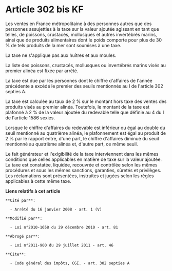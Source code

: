# Article 302 bis KF

Les ventes en France métropolitaine à des personnes autres que des personnes assujetties à la taxe sur la valeur ajoutée
agissant en tant que telles, de poissons, crustacés, mollusques et autres invertébrés marins, ainsi que de produits
alimentaires dont le poids comporte pour plus de 30 % de tels produits de la mer sont soumises à une taxe. 

La taxe ne s'applique pas aux huîtres et aux moules. 

La liste des poissons, crustacés, mollusques ou invertébrés marins visés au premier alinéa est fixée par arrêté. 

La taxe est due par les personnes dont le chiffre d'affaires de l'année précédente a excédé le premier des seuils mentionnés
au I de l'article 302 septies A.

La taxe est calculée au taux de 2 % sur le montant hors taxe des ventes des  produits visés au premier alinéa. Toutefois, le
montant de la taxe est plafonné  à 2 % de la valeur ajoutée du redevable telle que définie au 4 du I de l'article  1586
sexies.

Lorsque le chiffre d'affaires du redevable est inférieur ou  égal au double du seuil mentionné au quatrième alinéa, le
plafonnement est égal  au produit de 2 % par le rapport entre, d'une part, le chiffre d'affaires  diminué du seuil mentionné
au quatrième alinéa et, d'autre part, ce même seuil.  

Le fait générateur et l'exigibilité de la taxe interviennent dans les mêmes conditions que celles applicables en matière de
taxe sur la valeur ajoutée. La taxe est constatée, liquidée, recouvrée et contrôlée selon les mêmes procédures et sous les
mêmes sanctions, garanties, sûretés et privilèges. Les réclamations sont présentées, instruites et jugées selon les règles
applicables à cette même taxe.

**Liens relatifs à cet article**

	**Cité par**:

	  - Arrêté du 16 janvier 2008 - art. 1 (V)

	**Modifié par**:

	  - Loi n°2010-1658 du 29 décembre 2010 - art. 81

	**Abrogé par**:

	  - Loi n°2011-900 du 29 juillet 2011 - art. 46

	**Cite**:

	  - Code général des impôts, CGI. - art. 302 septies A
